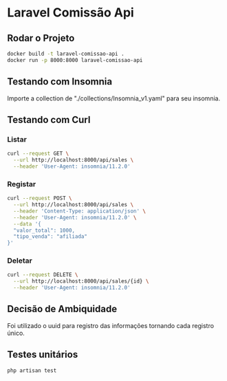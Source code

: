 # Laravel Comissão Api

## Rodar o Projeto

```sh
docker build -t laravel-comissao-api .
docker run -p 8000:8000 laravel-comissao-api
```

## Testando com Insomnia

Importe a collection de "./collections/Insomnia_v1.yaml" para seu insomnia.

## Testando com Curl

### Listar

```sh
curl --request GET \
  --url http://localhost:8000/api/sales \
  --header 'User-Agent: insomnia/11.2.0'
```

### Registar

```sh
curl --request POST \
  --url http://localhost:8000/api/sales \
  --header 'Content-Type: application/json' \
  --header 'User-Agent: insomnia/11.2.0' \
  --data '{
  "valor_total": 1000,
  "tipo_venda": "afiliada"
}'
```

### Deletar

```sh
curl --request DELETE \
  --url http://localhost:8000/api/sales/{id} \
  --header 'User-Agent: insomnia/11.2.0'
```

## Decisão de Ambiquidade

Foi utilizado o uuid para registro das informações tornando cada registro único.

## Testes unitários

```sh
php artisan test
```